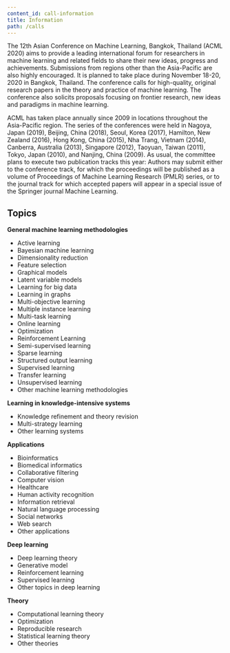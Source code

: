 ```yaml
---
content_id: call-information
title: Information
path: /calls
---
```


The 12th Asian Conference on Machine Learning, Bangkok, Thailand (ACML 2020) aims to provide a leading international forum for researchers in machine learning and related fields to share their new ideas, progress and achievements. Submissions from regions other than the Asia-Pacific are also highly encouraged. It is planned to take place during November 18-20, 2020 in Bangkok, Thailand. The conference calls for high-quality, original research papers in the theory and practice of machine learning. The conference also solicits proposals focusing on frontier research, new ideas and paradigms in machine learning.

ACML has taken place annually since 2009 in locations throughout the Asia-Pacific region. The series of the conferences were held in Nagoya, Japan (2019), Beijing, China (2018), Seoul, Korea (2017), Hamilton, New Zealand (2016), Hong Kong, China (2015), Nha Trang, Vietnam (2014), Canberra, Australia (2013), Singapore (2012), Taoyuan, Taiwan (2011), Tokyo, Japan (2010), and Nanjing, China (2009). As usual, the committee plans to execute two publication tracks this year: Authors may submit either to the conference track, for which the proceedings will be published as a volume of Proceedings of Machine Learning Research (PMLR) series, or to the journal track for which accepted papers will appear in a special issue of the Springer journal Machine Learning.


## Topics

**General machine learning methodologies**
- Active learning
- Bayesian machine learning
- Dimensionality reduction
- Feature selection
- Graphical models
- Latent variable models
- Learning for big data
- Learning in graphs
- Multi-objective learning
- Multiple instance learning
- Multi-task learning
- Online learning
- Optimization
- Reinforcement Learning
- Semi-supervised learning
- Sparse learning
- Structured output learning
- Supervised learning
- Transfer learning
- Unsupervised learning
- Other machine learning methodologies

**Learning in knowledge-intensive systems**
- Knowledge refinement and theory revision
- Multi-strategy learning
- Other learning systems

**Applications**
- Bioinformatics
- Biomedical informatics
- Collaborative filtering
- Computer vision
- Healthcare
- Human activity recognition
- Information retrieval
- Natural language processing
- Social networks
- Web search
- Other applications

**Deep learning**
- Deep learning theory
- Generative model
- Reinforcement learning
- Supervised learning
- Other topics in deep learning

**Theory**
- Computational learning theory
- Optimization
- Reproducible research
- Statistical learning theory
- Other theories